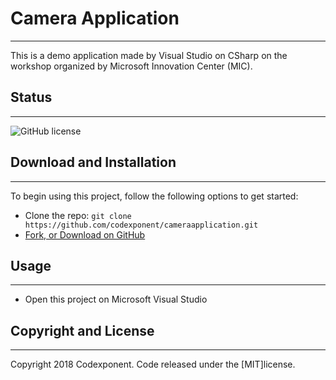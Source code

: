# Camera Application
--------

This is a demo application made by Visual Studio on CSharp on the workshop organized by Microsoft Innovation Center (MIC).

## Status
--------

![GitHub license](https://img.shields.io/badge/license-MIT-blue.svg)

## Download and Installation
-------

To begin using this project, follow the following options to get started:
* Clone the repo: `git clone https://github.com/codexponent/cameraapplication.git`
* [Fork, or Download on GitHub](https://github.com/codexponent/cameraapplication)

## Usage
-------

- Open this project on Microsoft Visual Studio

## Copyright and License
-------

Copyright 2018 Codexponent. Code released under the [MIT]license.


